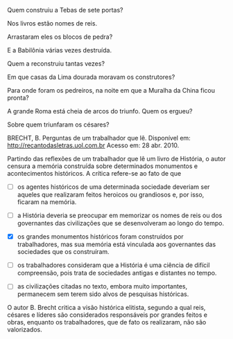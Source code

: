 

Quem construiu a Tebas de sete portas?

Nos livros estão nomes de reis.

Arrastaram eles os blocos de pedra?

E a Babilônia várias vezes destruída.

Quem a reconstruiu tantas vezes?

Em que casas da Lima dourada moravam os construtores?

Para onde foram os pedreiros, na noite em que a Muralha da China ficou pronta?

A grande Roma está cheia de arcos do triunfo. Quem os ergueu?

Sobre quem triunfaram os césares?

BRECHT, B. Perguntas de um trabalhador que lê. Disponível em: http://recantodasletras.uol.com.br Acesso em: 28 abr. 2010.

Partindo das reflexões de um trabalhador que lê um livro de História, o autor censura a memória construída sobre determinados monumentos e acontecimentos históricos. A crítica refere-se ao fato de que



- [ ] os agentes históricos de uma determinada sociedade deveriam ser aqueles que realizaram feitos heroicos ou grandiosos e, por isso, ficaram na memória.
- [ ] a História deveria se preocupar em memorizar os nomes de reis ou dos governantes das civilizações que se desenvolveram ao longo do tempo.
- [x] os grandes monumentos históricos foram construídos por trabalhadores, mas sua memória está vinculada aos governantes das sociedades que os construíram.
- [ ] os trabalhadores consideram que a História é uma ciência de difícil compreensão, pois trata de sociedades antigas e distantes no tempo.
- [ ] as civilizações citadas no texto, embora muito importantes, permanecem sem terem sido alvos de pesquisas históricas.


O autor B. Brecht critica a visão histórica elitista, segundo a qual reis, césares e líderes são considerados responsáveis por grandes feitos e obras, enquanto os trabalhadores, que de fato os realizaram, não são valorizados.
